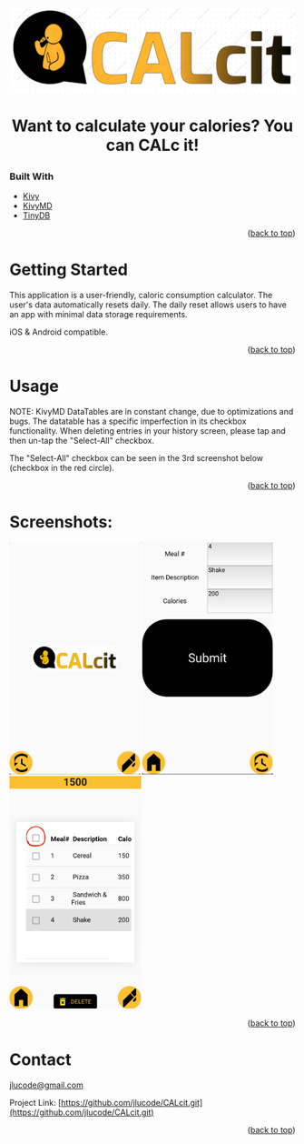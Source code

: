![](CALcit_Logo.png)

# <p align="center">Want to calculate your calories? You can CALc it!</a></p>





### Built With

* [Kivy](https://kivy.org/)
* [KivyMD](https://kivymd.readthedocs.io/en/latest/#)
* [TinyDB](https://tinydb.readthedocs.io/en/latest/)


<p align="right">(<a href="#top">back to top</a>)</p>



<!-- GETTING STARTED -->
# Getting Started

This application is a user-friendly, caloric consumption calculator. The user's data automatically resets daily. The daily reset allows users to have an app with minimal data storage requirements.

iOS & Android compatible.

<p align="right">(<a href="#top">back to top</a>)</p>





<!-- USAGE EXAMPLES -->
# Usage


NOTE: KivyMD DataTables are in constant change, due to optimizations and bugs. The datatable has a specific imperfection in its checkbox functionality. When deleting entries in your history screen, please tap and then un-tap the "Select-All" checkbox.

The "Select-All" checkbox can be seen in the 3rd screenshot below (checkbox in the red circle).

<p align="right">(<a href="#top">back to top</a>)</p>

# Screenshots:
<img src=".screenshots/../screenshots/HomeScreen.jpeg" alt="HomeScreen" width="230"/>
<img src=".screenshots/../screenshots/InputScreen.jpeg" alt="HomeScreen" width="230"/> 
<img src=".screenshots/../screenshots/History_Screen.jpeg" alt="HomeScreen" width="232"/>


<p align="right">(<a href="#top">back to top</a>)</p>


<!-- CONTACT -->
# Contact

jlucode@gmail.com

Project Link: [https://github.com/jlucode/CALcit.git](https://github.com/jlucode/CALcit.git)

<p align="right">(<a href="#top">back to top</a>)</p>